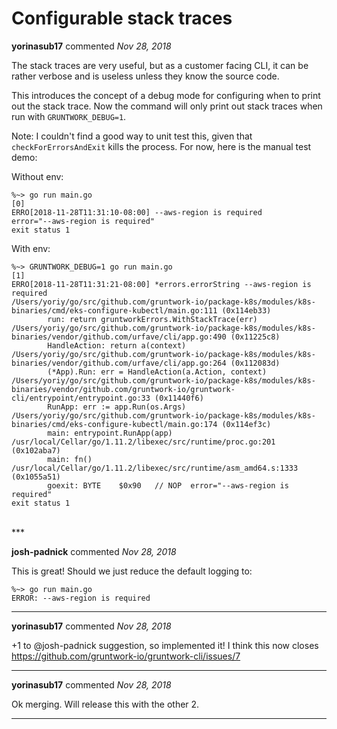 # Configurable stack traces

**yorinasub17** commented *Nov 28, 2018*

The stack traces are very useful, but as a customer facing CLI, it can be rather verbose and is useless unless they know the source code.

This introduces the concept of a debug mode for configuring when to print out the stack trace. Now the command will only print out stack traces when run with `GRUNTWORK_DEBUG=1`.

Note: I couldn't find a good way to unit test this, given that `checkForErrorsAndExit` kills the process. For now, here is the manual test demo:

Without env:
```
%~> go run main.go                                                                                                                                        [0]
ERRO[2018-11-28T11:31:10-08:00] --aws-region is required                      error="--aws-region is required"
exit status 1
```

With env:
```
%~> GRUNTWORK_DEBUG=1 go run main.go                                                                                                                      [1]
ERRO[2018-11-28T11:31:21-08:00] *errors.errorString --aws-region is required
/Users/yoriy/go/src/github.com/gruntwork-io/package-k8s/modules/k8s-binaries/cmd/eks-configure-kubectl/main.go:111 (0x114eb33)
        run: return gruntworkErrors.WithStackTrace(err)
/Users/yoriy/go/src/github.com/gruntwork-io/package-k8s/modules/k8s-binaries/vendor/github.com/urfave/cli/app.go:490 (0x11225c8)
        HandleAction: return a(context)
/Users/yoriy/go/src/github.com/gruntwork-io/package-k8s/modules/k8s-binaries/vendor/github.com/urfave/cli/app.go:264 (0x112083d)
        (*App).Run: err = HandleAction(a.Action, context)
/Users/yoriy/go/src/github.com/gruntwork-io/package-k8s/modules/k8s-binaries/vendor/github.com/gruntwork-io/gruntwork-cli/entrypoint/entrypoint.go:33 (0x11440f6)
        RunApp: err := app.Run(os.Args)
/Users/yoriy/go/src/github.com/gruntwork-io/package-k8s/modules/k8s-binaries/cmd/eks-configure-kubectl/main.go:174 (0x114ef3c)
        main: entrypoint.RunApp(app)
/usr/local/Cellar/go/1.11.2/libexec/src/runtime/proc.go:201 (0x102aba7)
        main: fn()
/usr/local/Cellar/go/1.11.2/libexec/src/runtime/asm_amd64.s:1333 (0x1055a51)
        goexit: BYTE    $0x90   // NOP  error="--aws-region is required"
exit status 1
```
<br />
***


**josh-padnick** commented *Nov 28, 2018*

This is great! Should we just reduce the default logging to:

```
%~> go run main.go                                                                                                                                        
ERROR: --aws-region is required
```
***

**yorinasub17** commented *Nov 28, 2018*

+1 to @josh-padnick suggestion, so implemented it! I think this now closes https://github.com/gruntwork-io/gruntwork-cli/issues/7
***

**yorinasub17** commented *Nov 28, 2018*

Ok merging. Will release this with the other 2.
***

